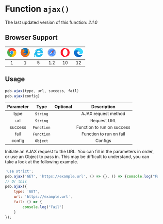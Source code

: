 # Function `ajax()`
The last updated version of this function: *2.1.0*
## Browser Support
| <img src="https://github.com/TechPot-Studio/svg-gallery/blob/master/chrome.svg" width="30" /> | <img src="https://github.com/TechPot-Studio/svg-gallery/blob/master/firefox.svg" width="30" /> | <img src="https://github.com/TechPot-Studio/svg-gallery/blob/master/ie.svg" width="30" /> | <img src="https://github.com/TechPot-Studio/svg-gallery/blob/master/safari.svg" width="30" /> | <img src="https://github.com/TechPot-Studio/svg-gallery/blob/master/opera.svg" width="30" /> | <img src="https://github.com/TechPot-Studio/svg-gallery/blob/master/edge.svg" width="30" /> |
| :---: | :---: | :---: | :---: | :---: | :---: |
| 1 | 1 | 5 | 1.2 | 10 | 12 |
## Usage
```javascript
peb.ajax(type, url, success, fail)
peb.ajax(config)
```
| Parameter | Type | Optional | Description |
| :---: | :---: | :---: | :---: |
| type | `String` | | AJAX request method |
| url | `String` | | Request URL |
| success | `Function` | | Function to run on success |
| fail | `Function` | | Function to run on fail |
| config | `Object` | | Configs |

Initiate an AJAX request to the URL. You can fill in the parameters in order, or use an Object to pass in. This may be difficult to understand, you can take a look at the following example.
```javascript
'use strict';
peb.ajax('GET', 'https://example.url', () => {}, () => {console.log("Fail")});
// Or this
peb.ajax({
    type: 'GET',
    url: 'https://example.url',
    fail: () => {
        console.log("Fail")
    }
});
```
